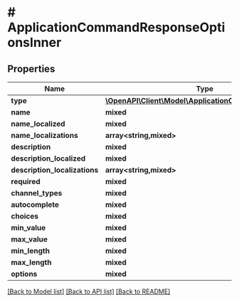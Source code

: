 # # ApplicationCommandResponseOptionsInner

## Properties

Name | Type | Description | Notes
------------ | ------------- | ------------- | -------------
**type** | [**\OpenAPI\Client\Model\ApplicationCommandOptionType**](ApplicationCommandOptionType.md) |  |
**name** | **mixed** |  |
**name_localized** | **mixed** |  | [optional]
**name_localizations** | **array<string,mixed>** |  | [optional]
**description** | **mixed** |  |
**description_localized** | **mixed** |  | [optional]
**description_localizations** | **array<string,mixed>** |  | [optional]
**required** | **mixed** |  | [optional]
**channel_types** | **mixed** |  | [optional]
**autocomplete** | **mixed** |  | [optional]
**choices** | **mixed** |  | [optional]
**min_value** | **mixed** |  | [optional]
**max_value** | **mixed** |  | [optional]
**min_length** | **mixed** |  | [optional]
**max_length** | **mixed** |  | [optional]
**options** | **mixed** |  | [optional]

[[Back to Model list]](../../README.md#models) [[Back to API list]](../../README.md#endpoints) [[Back to README]](../../README.md)
